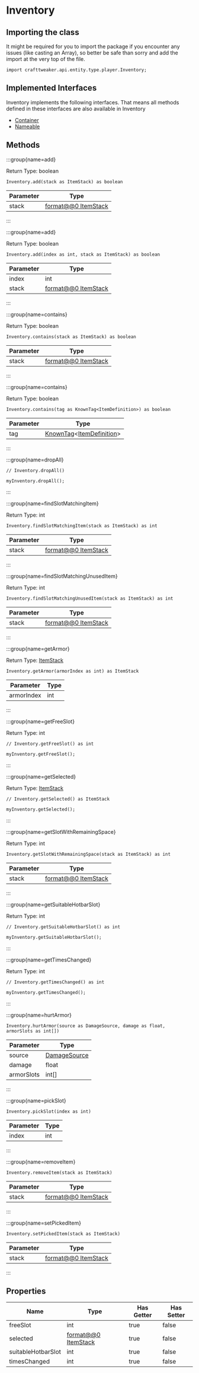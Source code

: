 # Inventory

## Importing the class

It might be required for you to import the package if you encounter any issues (like casting an Array), so better be safe than sorry and add the import at the very top of the file.
```zenscript
import crafttweaker.api.entity.type.player.Inventory;
```


## Implemented Interfaces
Inventory implements the following interfaces. That means all methods defined in these interfaces are also available in Inventory

- [Container](/vanilla/api/world/Container)
- [Nameable](/vanilla/api/world/Nameable)

## Methods

:::group{name=add}

Return Type: boolean

```zenscript
Inventory.add(stack as ItemStack) as boolean
```

| Parameter | Type                                               |
| --------- | -------------------------------------------------- |
| stack     | [format@@0 ItemStack](/vanilla/api/item/ItemStack) |


:::

:::group{name=add}

Return Type: boolean

```zenscript
Inventory.add(index as int, stack as ItemStack) as boolean
```

| Parameter | Type                                               |
| --------- | -------------------------------------------------- |
| index     | int                                                |
| stack     | [format@@0 ItemStack](/vanilla/api/item/ItemStack) |


:::

:::group{name=contains}

Return Type: boolean

```zenscript
Inventory.contains(stack as ItemStack) as boolean
```

| Parameter | Type                                               |
| --------- | -------------------------------------------------- |
| stack     | [format@@0 ItemStack](/vanilla/api/item/ItemStack) |


:::

:::group{name=contains}

Return Type: boolean

```zenscript
Inventory.contains(tag as KnownTag<ItemDefinition>) as boolean
```

| Parameter | Type                                                                                                             |
| --------- | ---------------------------------------------------------------------------------------------------------------- |
| tag       | [KnownTag](/vanilla/api/tag/type/KnownTag)&lt;[ItemDefinition](/vanilla/api/item/ItemDefinition)&gt; |


:::

:::group{name=dropAll}

```zenscript
// Inventory.dropAll()

myInventory.dropAll();
```

:::

:::group{name=findSlotMatchingItem}

Return Type: int

```zenscript
Inventory.findSlotMatchingItem(stack as ItemStack) as int
```

| Parameter | Type                                               |
| --------- | -------------------------------------------------- |
| stack     | [format@@0 ItemStack](/vanilla/api/item/ItemStack) |


:::

:::group{name=findSlotMatchingUnusedItem}

Return Type: int

```zenscript
Inventory.findSlotMatchingUnusedItem(stack as ItemStack) as int
```

| Parameter | Type                                               |
| --------- | -------------------------------------------------- |
| stack     | [format@@0 ItemStack](/vanilla/api/item/ItemStack) |


:::

:::group{name=getArmor}

Return Type: [ItemStack](/vanilla/api/item/ItemStack)

```zenscript
Inventory.getArmor(armorIndex as int) as ItemStack
```

| Parameter  | Type |
| ---------- | ---- |
| armorIndex | int  |


:::

:::group{name=getFreeSlot}

Return Type: int

```zenscript
// Inventory.getFreeSlot() as int

myInventory.getFreeSlot();
```

:::

:::group{name=getSelected}

Return Type: [ItemStack](/vanilla/api/item/ItemStack)

```zenscript
// Inventory.getSelected() as ItemStack

myInventory.getSelected();
```

:::

:::group{name=getSlotWithRemainingSpace}

Return Type: int

```zenscript
Inventory.getSlotWithRemainingSpace(stack as ItemStack) as int
```

| Parameter | Type                                               |
| --------- | -------------------------------------------------- |
| stack     | [format@@0 ItemStack](/vanilla/api/item/ItemStack) |


:::

:::group{name=getSuitableHotbarSlot}

Return Type: int

```zenscript
// Inventory.getSuitableHotbarSlot() as int

myInventory.getSuitableHotbarSlot();
```

:::

:::group{name=getTimesChanged}

Return Type: int

```zenscript
// Inventory.getTimesChanged() as int

myInventory.getTimesChanged();
```

:::

:::group{name=hurtArmor}

```zenscript
Inventory.hurtArmor(source as DamageSource, damage as float, armorSlots as int[])
```

| Parameter  | Type                                            |
| ---------- | ----------------------------------------------- |
| source     | [DamageSource](/vanilla/api/world/DamageSource) |
| damage     | float                                           |
| armorSlots | int[]                                           |


:::

:::group{name=pickSlot}

```zenscript
Inventory.pickSlot(index as int)
```

| Parameter | Type |
| --------- | ---- |
| index     | int  |


:::

:::group{name=removeItem}

```zenscript
Inventory.removeItem(stack as ItemStack)
```

| Parameter | Type                                               |
| --------- | -------------------------------------------------- |
| stack     | [format@@0 ItemStack](/vanilla/api/item/ItemStack) |


:::

:::group{name=setPickedItem}

```zenscript
Inventory.setPickedItem(stack as ItemStack)
```

| Parameter | Type                                               |
| --------- | -------------------------------------------------- |
| stack     | [format@@0 ItemStack](/vanilla/api/item/ItemStack) |


:::


## Properties

| Name               | Type                                               | Has Getter | Has Setter |
| ------------------ | -------------------------------------------------- | ---------- | ---------- |
| freeSlot           | int                                                | true       | false      |
| selected           | [format@@0 ItemStack](/vanilla/api/item/ItemStack) | true       | false      |
| suitableHotbarSlot | int                                                | true       | false      |
| timesChanged       | int                                                | true       | false      |

